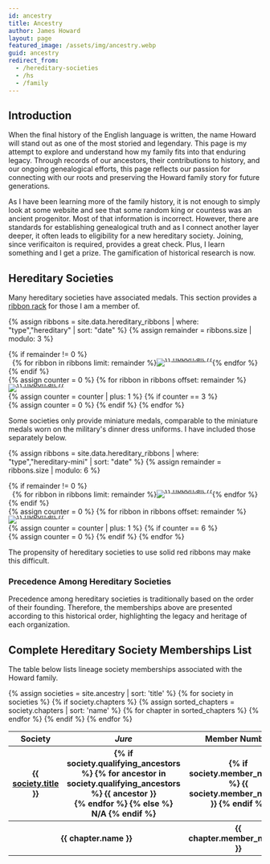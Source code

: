 ```yaml
---
id: ancestry
title: Ancestry
author: James Howard
layout: page
featured_image: /assets/img/ancestry.webp
guid: ancestry
redirect_from:
  - /hereditary-societies
  - /hs
  - /family
---
```


## Introduction

When the final history of the English language is written, the name Howard will
stand out as one of the most storied and legendary. This page is my attempt to
explore and understand how my family fits into that enduring legacy. Through
records of our ancestors, their contributions to history, and our ongoing
genealogical efforts, this page reflects our passion for connecting with our
roots and preserving the Howard family story for future generations.

As I have been learning more of the family history, it is not enough to
simply look at some website and see that some random king or countess
was an ancient progenitor.  Most of that information is incorrect.
However, there are standards for establishing genealogical truth and as
I connect another layer deeper, it often leads to eligibility for a new
hereditary society.  Joining, since verificaiton is required, provides a
great check.  Plus, I learn something and I get a prize.  The
gamification of historical research is now.

## Hereditary Societies

Many hereditary societies have associated medals.  This section provides a
[ribbon rack](https://en.wikipedia.org/wiki/Medal_ribbon) for those I am a
member of.

{% assign ribbons = site.data.hereditary_ribbons | where: "type","hereditary" | sort: "date" %}
{% assign remainder = ribbons.size | modulo: 3 %}
<div class="ribbonrack container mt-3 mb-4">
  {% if remainder != 0 %}
    <div class="row">
      <div class="col-md-12">
        <div class="row" style="display: flex; justify-content: center;">
          {% for ribbon in ribbons limit: remainder %}
          <div class="col-md-4 col-sm-4 col-xs-4 p-1px m-0 text-center" style="line-height: 0px;">
            <a href="{% if ribbon.url %}{{ ribbon.url | relative_url }}{% else %}#{{ ribbon.id }}{% endif %}" class="ribbon">
              <img src="{{ ribbon.img }}" alt="{{ ribbon.alt }}" title="{{ ribbon.alt }}" />
            </a>
          </div>
          {% endfor %}
        </div>
      </div>
    </div>
  {% endif %}

  <div class="row">
    {% assign counter = 0 %}
    {% for ribbon in ribbons offset: remainder %}
          <div class="col-md-4 col-sm-4 col-xs-4 p-1px m-0 text-center" style="line-height: 0px;">
            <a href="{% if ribbon.url %}{{ ribbon.url | relative_url }}{% else %}#{{ ribbon.id }}{% endif %}" class="ribbon">
              <img src="{{ ribbon.img }}" alt="{{ ribbon.alt }}" title="{{ ribbon.alt }}" />
            </a>
          </div>
      {% assign counter = counter | plus: 1 %}
      {% if counter == 3 %}
        </div><div class="row">
        {% assign counter = 0 %}
      {% endif %}
    {% endfor %}
  </div>
</div>

Some societies only provide miniature medals, comparable to the miniature
medals worn on the military's dinner dress uniforms.  I have included
those separately below.

{% assign ribbons = site.data.hereditary_ribbons | where: "type","hereditary-mini" | sort: "date" %}
{% assign remainder = ribbons.size | modulo: 6 %}
<div class="ribbonrack container mt-3 mb-4">
  {% if remainder != 0 %}
    <div class="row">
      <div class="col-md-12">
        <div class="row" style="display: flex; justify-content: center;">
          {% for ribbon in ribbons limit: remainder %}
          <div class="col-md-2 col-sm-2 col-xs-2 p-1px m-0 text-center" style="line-height: 0px;">
            <a href="{% if ribbon.url %}{{ ribbon.url | relative_url }}{% else %}#{{ ribbon.id }}{% endif %}" class="ribbon">
              <img src="{{ ribbon.img }}" alt="{{ ribbon.alt }}" title="{{ ribbon.alt }}" />
            </a>
          </div>
          {% endfor %}
        </div>
      </div>
    </div>
  {% endif %}

  <div class="row">
    {% assign counter = 0 %}
    {% for ribbon in ribbons offset: remainder %}
          <div class="col-md-2 col-sm-2 col-xs-2 p-1px m-0 text-center" style="line-height: 0px;">
            <a href="{% if ribbon.url %}{{ ribbon.url | relative_url }}{% else %}#{{ ribbon.id }}{% endif %}" class="ribbon">
              <img src="{{ ribbon.img }}" alt="{{ ribbon.alt }}" title="{{ ribbon.alt }}" />
            </a>
          </div>
      {% assign counter = counter | plus: 1 %}
      {% if counter == 6 %}
        </div><div class="row">
        {% assign counter = 0 %}
      {% endif %}
    {% endfor %}
  </div>
</div>

The propensity of hereditary societies to use solid red ribbons may make
this difficult.

### Precedence Among Hereditary Societies

Precedence among hereditary societies is traditionally based on the
order of their founding. Therefore, the memberships above are presented
according to this historical order, highlighting the legacy and heritage
of each organization.

## Complete Hereditary Society Memberships List

The table below lists lineage society memberships associated with the Howard
family.

<div id="societies-table" class="table-responsive">
  <div>
    <table class="table align-items-center">
      <thead class="thead-light">
        <tr>
          <th scope="col" width="45%">Society</th>
          <th scope="col" width="40%"><span style="font-style: italic;">Jure</span></th>
          <th scope="col" width="15%" class="text-center">Member Number</th>
        </tr>
      </thead>
      <tbody class="list">
        {% assign societies = site.ancestry | sort: 'title' %}
        {% for society in societies %}
        <tr>
          <th scope="row">
            <div class="align-items-center table-element">
                <span class="name mb-0 text-sm">
                  <a href="{{ society.permalink | relative_url }}">{{ society.title }}</a>
                </span>
            </div>
          </th>
          <th scope="row">
            <div class="align-items-center table-element">
                <span class="name mb-0 text-sm">
                  {% if society.qualifying_ancestors %}
                      {% for ancestor in society.qualifying_ancestors %}
                        {{ ancestor }}<br/>
                      {% endfor %}
                  {% else %}
                    N/A
                  {% endif %}
                </span>
            </div>
          </th>
          <th scope="row">
            <div class="align-items-center table-element text-center">
                <span class="date mb-0 text-sm">
                  {% if society.member_number %}
                    {{ society.member_number }}
                  {% endif %}
                </span>
            </div>
          </th>
        </tr>
        {% if society.chapters %}
          {% assign sorted_chapters = society.chapters | sort: 'name' %}
          {% for chapter in sorted_chapters %}
          <tr>
            <th scope="row" colspan="2" class="pl-5">
              <div class="align-items-center table-element">
                <span class="name mb-0 text-sm">
                  {{ chapter.name }}
                </span>
              </div>
            </th>
            <th scope="row">
              <div class="align-items-center table-element text-center">
                <span class="date mb-0 text-sm">
                  {{ chapter.member_number }}
                </span>
              </div>
            </th>
          </tr>
          {% endfor %}
        {% endif %}
        {% endfor %}
      </tbody>
    </table>
  </div>
</div>

